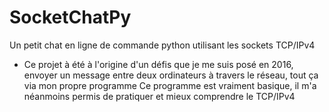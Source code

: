 # SocketChatPy
Un petit chat en ligne de commande python utilisant les sockets TCP/IPv4

- Ce projet à été à l'origine d'un défis que je me suis posé en 2016, envoyer un message entre deux ordinateurs à travers le réseau, tout ça via mon propre programme
Ce programme est vraiment basique, il m'a néanmoins permis de pratiquer et mieux comprendre le TCP/IPv4
